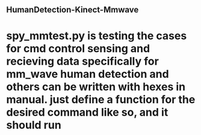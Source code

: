 ## HumanDetection-Kinect-Mmwave

# spy_mmtest.py is testing the cases for cmd control sensing and recieving data specifically for mm_wave human detection and others can be written with hexes in manual. just define a function for the desired command like so, and it should run
